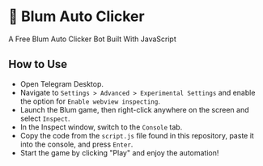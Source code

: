 

# 🤖 Blum Auto Clicker

A Free Blum Auto Clicker Bot Built With JavaScript

## How to Use

- Open Telegram Desktop.
- Navigate to `Settings > Advanced > Experimental Settings` and enable the option for `Enable webview inspecting`.
- Launch the Blum game, then right-click anywhere on the screen and select `Inspect`.
- In the Inspect window, switch to the `Console` tab.
- Copy the code from the `script.js` file found in this repository, paste it into the console, and press `Enter`.
- Start the game by clicking "Play" and enjoy the automation!


